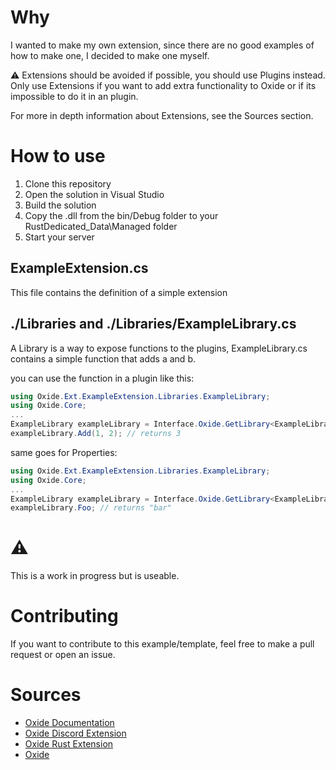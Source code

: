 # Why
I wanted to make my own extension, since there are no good examples of how to make one, I decided to make one myself.

:warning: Extensions should be avoided if possible, you should use Plugins instead. Only use Extensions if you want to add extra functionality to Oxide or if its impossible to do it in an plugin.

For more in depth information about Extensions, see the Sources section.

# How to use
1. Clone this repository
2. Open the solution in Visual Studio
3. Build the solution
4. Copy the .dll from the bin/Debug folder to your RustDedicated_Data\Managed folder
5. Start your server

## ExampleExtension.cs 
This file contains the definition of a simple extension

## ./Libraries and ./Libraries/ExampleLibrary.cs
A Library is a way to expose functions to the plugins, ExampleLibrary.cs contains a simple function that adds a and b.

you can use the function in a plugin like this:
```csharp
using Oxide.Ext.ExampleExtension.Libraries.ExampleLibrary;
using Oxide.Core;
...
ExampleLibrary exampleLibrary = Interface.Oxide.GetLibrary<ExampleLibrary>();
exampleLibrary.Add(1, 2); // returns 3
``` 
same goes for Properties:
```csharp
using Oxide.Ext.ExampleExtension.Libraries.ExampleLibrary;
using Oxide.Core;
...
ExampleLibrary exampleLibrary = Interface.Oxide.GetLibrary<ExampleLibrary>();
exampleLibrary.Foo; // returns "bar"
```
# :warning:
This is a work in progress but is useable.

# Contributing
If you want to contribute to this example/template, feel free to make a pull request or open an issue.

# Sources
- [Oxide Documentation](https://umod.org/documentation)
- [Oxide Discord Extension](https://github.com/dassjosh/Oxide.Ext.Discord)
- [Oxide Rust Extension](https://github.com/OxideMod/Oxide.Rust)
- [Oxide](https://github.com/OxideMod/Oxide.Core)
